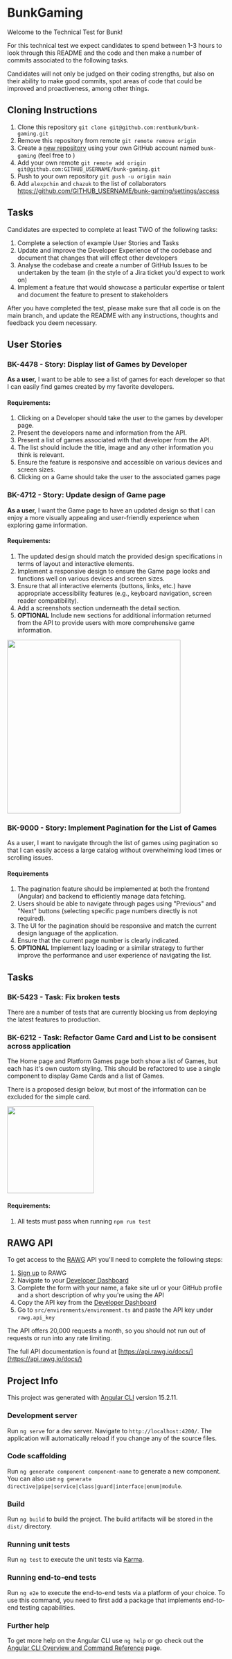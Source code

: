 # BunkGaming

Welcome to the Technical Test for Bunk!

For this technical test we expect candidates to spend between 1-3 hours to look through this README and the code and then make a number of commits associated to the following tasks.

Candidates will not only be judged on their coding strengths, but also on their ability to make good commits, spot areas of code that could be improved and proactiveness, among other things.

## Cloning Instructions

1. Clone this repository `git clone git@github.com:rentbunk/bunk-gaming.git`
2. Remove this repository from remote `git remote remove origin`
3. Create a [new repository](https://github.com/new) using your own GitHub account named `bunk-gaming` (feel free to )
4. Add your own remote `git remote add origin git@github.com:GITHUB_USERNAME/bunk-gaming.git`
5. Push to your own repository `git push -u origin main`
6. Add `alexpchin` and `chazuk` to the list of collaborators https://github.com/GITHUB_USERNAME/bunk-gaming/settings/access

## Tasks

Candidates are expected to complete at least TWO of the following tasks:

1. Complete a selection of example User Stories and Tasks
2. Update and improve the Developer Experience of the codebase and document that changes that will effect other developers
3. Analyse the codebase and create a number of GitHub Issues to be undertaken by the team (in the style of a Jira ticket you'd expect to work on)
4. Implement a feature that would showcase a particular expertise or talent and document the feature to present to stakeholders

After you have completed the test, please make sure that all code is on the main branch, and update the README with any instructions, thoughts and feedback you deem necessary.

## User Stories

### BK-4478 - Story: Display list of Games by Developer

**As a user,** I want to be able to see a list of games for each developer so that I can easily find games created by my favorite developers.

#### Requirements:

1. Clicking on a Developer should take the user to the games by developer page.
2. Present the developers name and information from the API.
3. Present a list of games associated with that developer from the API.
4. The list should include the title, image and any other information you think is relevant.
5. Ensure the feature is responsive and accessible on various devices and screen sizes.
6. Clicking on a Game should take the user to the associated games page

### BK-4712 - Story: Update design of Game page

**As a user,** I want the Game page to have an updated design so that I can enjoy a more visually appealing and user-friendly experience when exploring game information.

#### Requirements:

1. The updated design should match the provided design specifications in terms of layout and interactive elements.
2. Implement a responsive design to ensure the Game page looks and functions well on various devices and screen sizes.
3. Ensure that all interactive elements (buttons, links, etc.) have appropriate accessibility features (e.g., keyboard navigation, screen reader compatibility).
4. Add a screenshots section underneath the detail section.
5. **OPTIONAL** Include new sections for additional information returned from the API to provide users with more comprehensive game information.

<img src="./doc-assets/game-page-design.png" alt="" width="400" />

### BK-9000 - Story: Implement Pagination for the List of Games

As a user, I want to navigate through the list of games using pagination so that I can easily access a large catalog without overwhelming load times or scrolling issues.

#### Requirements

1. The pagination feature should be implemented at both the frontend (Angular) and backend to efficiently manage data fetching.
2. Users should be able to navigate through pages using "Previous" and "Next" buttons (selecting specific page numbers directly is not required).
3. The UI for the pagination should be responsive and match the current design language of the application.
4. Ensure that the current page number is clearly indicated.
5. **OPTIONAL** Implement lazy loading or a similar strategy to further improve the performance and user experience of navigating the list.

## Tasks

### BK-5423 - Task: Fix broken tests

There are a number of tests that are currently blocking us from deploying the latest features to production.

### BK-6212 - Task: Refactor Game Card and List to be consisent across application

The Home page and Platform Games page both show a list of Games, but each has it's own custom styling. This should be refactored to use a single component to display Game Cards and a list of Games.

There is a proposed design below, but most of the information can be excluded for the simple card.

<img src="./doc-assets/game-page-design.png" alt="" width="200" />

#### Requirements:

1. All tests must pass when running `npm run test`

## RAWG API

To get access to the [RAWG](https://rawg.io/) API you'll need to complete the following steps:

1. [Sign up](https://rawg.io/signup) to RAWG
2. Navigate to your [Developer Dashboard](https://rawg.io/login/?forward=developer)
3. Complete the form with your name, a fake site url or your GitHub profile and a short description of why you're using the API
4. Copy the API key from the [Developer Dashboard](https://rawg.io/login/?forward=developer)
5. Go to `src/environments/environment.ts` and paste the API key under `rawg.api_key`

The API offers 20,000 requests a month, so you should not run out of requests or run into any rate limiting.

The full API documentation is found at [https://api.rawg.io/docs/](https://api.rawg.io/docs/)

## Project Info

This project was generated with [Angular CLI](https://github.com/angular/angular-cli) version 15.2.11.

### Development server

Run `ng serve` for a dev server. Navigate to `http://localhost:4200/`. The application will automatically reload if you change any of the source files.

### Code scaffolding

Run `ng generate component component-name` to generate a new component. You can also use `ng generate directive|pipe|service|class|guard|interface|enum|module`.

### Build

Run `ng build` to build the project. The build artifacts will be stored in the `dist/` directory.

### Running unit tests

Run `ng test` to execute the unit tests via [Karma](https://karma-runner.github.io).

### Running end-to-end tests

Run `ng e2e` to execute the end-to-end tests via a platform of your choice. To use this command, you need to first add a package that implements end-to-end testing capabilities.

### Further help

To get more help on the Angular CLI use `ng help` or go check out the [Angular CLI Overview and Command Reference](https://angular.io/cli) page.
